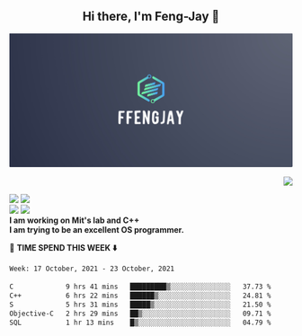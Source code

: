 <h2 align="center"> Hi there, I'm Feng-Jay 👋 </h2>  

![](https://github.com/Feng-Jay/DataStruct/blob/master/Image/1.png)  

<img align="right" src="https://github-readme-stats.vercel.app/api?username=Feng-Jay&show_icons=true&icon_color=CE1D2D&text_color=718096&bg_color=ffffff&hide_title=true" />


&emsp;

![](https://visitor-badge.glitch.me/badge?page_id=Feng-Jay.readme)
![](https://img.shields.io/badge/Concentrate-Cpp-blue)  
![](https://img.shields.io/badge/Rust-primer-orange)
![](https://img.shields.io/badge/Target-OS-9cf)  
**I am working on Mit's lab and C++**  
**I am trying to be an excellent OS programmer.**  


📘 **TIME SPEND THIS WEEK ⬇️**
<!--START_SECTION:waka-->
```text
Week: 17 October, 2021 - 23 October, 2021

C             9 hrs 41 mins   █████████▒░░░░░░░░░░░░░░░   37.73 % 
C++           6 hrs 22 mins   ██████▒░░░░░░░░░░░░░░░░░░   24.81 % 
S             5 hrs 31 mins   █████▒░░░░░░░░░░░░░░░░░░░   21.50 % 
Objective-C   2 hrs 29 mins   ██▒░░░░░░░░░░░░░░░░░░░░░░   09.71 % 
SQL           1 hr 13 mins    █▒░░░░░░░░░░░░░░░░░░░░░░░   04.79 % 
```
<!--END_SECTION:waka-->

